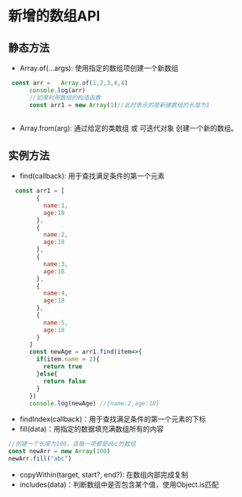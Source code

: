 # 新增的数组API

## 静态方法

- Array.of(...args): 使用指定的数组项创建一个新数组
```js
 const arr =   Array.of(1,2,3,4,4)
      console.log(arr)
      //如果利用数组的构造函数
      const arr1 = new Array(1)//此时表示的是新建数组的长度为1
      
```

- Array.from(arg): 通过给定的类数组 或 可迭代对象 创建一个新的数组。

## 实例方法

- find(callback): 用于查找满足条件的第一个元素
```js
  const arr1 = [
        {
          name:1,
          age:18
        },
        {
          name:2,
          age:18
        },
        {
          name:3,
          age:18
        },
        {
          name:4,
          age:18
        },
        {
          name:5,
          age:18
        }
      ]
      const newAge = arr1.find(item=>{
        if(item.name = 2){
          return true
        }else{
          return false
        }
      })
      console.log(newAge) //{name:2,age:18}
```

- findIndex(callback)：用于查找满足条件的第一个元素的下标
- fill(data)：用指定的数据填充满数组所有的内容
```js
//创建一个长度为100，且每一项都是abc的数组
const newArr = new Array(100)
newArr.fill("abc")
```

- copyWithin(target, start?, end?): 在数组内部完成复制
- includes(data)：判断数组中是否包含某个值，使用Object.is匹配
